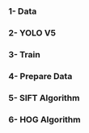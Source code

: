 <body>
<h3>1- Data</h3>
<h3>2- YOLO V5</h3>
<h3>3- Train</h3>
<h3>4- Prepare Data</h3>
<h3>5- SIFT Algorithm</h3>
<h3>6- HOG Algorithm</h3>
</body>
